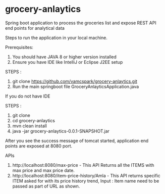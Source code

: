 # grocery-anlaytics
Spring boot application to process the groceries list and expose REST API end points for analytical data

Steps to run the application in your local machine. 

Prerequisites:

1. You should have JAVA 8 or higher version installed 
2. Ensure you have IDE like IntelliJ or Eclipse J2EE setup 

STEPS : 

1. git clone https://github.com/vamcspark/grocery-anlaytics.git
2. Run the main springboot file GroceryAnlayticsApplication.java

If you do not have IDE 

STEPS :

1. git clone 
2. cd grocery-anlaytics
3. mvn clean install 
4. java -jar grocery-anlaytics-0.0.1-SNAPSHOT.jar

After you see the success message of tomcat started, application end points are exposed at 8080 port. 

APIs 

1. http://localhost:8080/max-price - This API Returns all the ITEMS with max price and max price date. 
2. http://localhost:8080/item-price-history/Amla - This API returns specific ITEM asked for with its price history trend, Input : Item name need to be passed as part of URL as shown. 




